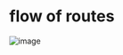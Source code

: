 # flow of routes
![image](https://github.com/user-attachments/assets/c1a44e93-0ea3-48c8-a34a-7ec73a11b9bf)
